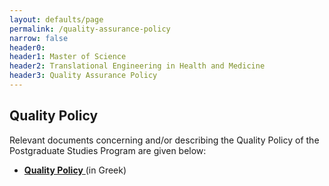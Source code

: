 ```yaml
---
layout: defaults/page
permalink: /quality-assurance-policy
narrow: false
header0: 
header1: Master of Science
header2: Translational Engineering in Health and Medicine
header3: Quality Assurance Policy
---
```


<div class="container">
    <div class="row flex-column">
        <h2 class="my-3">Quality Policy</h2>
        <p>
            Relevant documents concerning and/or describing the Quality Policy of the Postgraduate Studies Program are given below:
        </p>
        <ul>
            <li class="mb-3">
                <a href="{{ site.baseurl }}/files/Μ1.1-2025.pdf"  target="_blank">
                  <strong>Quality Policy</strong>
                </a> (in Greek)
            </li>
        </ul>
    </div>
</div>
